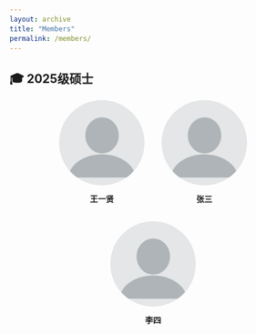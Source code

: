 ```yaml
---
layout: archive
title: "Members"
permalink: /members/
---
```


## 🎓 2025级硕士

<div style="display: flex; flex-wrap: wrap; gap: 30px; justify-content: center;">

  <div style="text-align: center; width: 150px;">
    <img src="/images/students/wangyixian.png" alt="王一贤" style="width: 100%; border-radius: 50%;">
    <div style="margin-top: 10px; font-weight: bold;">王一贤</div>
  </div>

  <div style="text-align: center; width: 150px;">
    <img src="/images/students/wangyixian.png" alt="张三" style="width: 100%; border-radius: 50%;">
    <div style="margin-top: 10px; font-weight: bold;">张三</div>
  </div>

  <div style="text-align: center; width: 150px;">
    <img src="/images/students/wangyixian.png" alt="李四" style="width: 100%; border-radius: 50%;">
    <div style="margin-top: 10px; font-weight: bold;">李四</div>
  </div>

</div>
